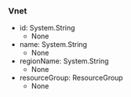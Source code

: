 ### Vnet
- id: System.String
  - None
- name: System.String
  - None
- regionName: System.String
  - None
- resourceGroup: ResourceGroup
  - None
